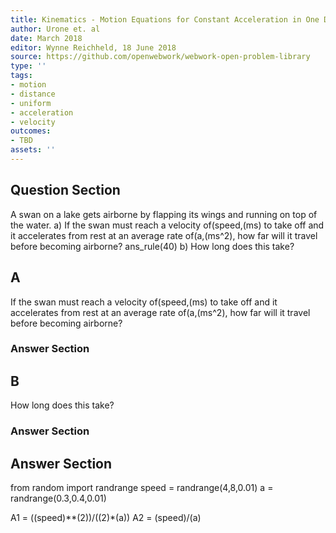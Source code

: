 ```yaml
---
title: Kinematics - Motion Equations for Constant Acceleration in One Dimension
author: Urone et. al
date: March 2018
editor: Wynne Reichheld, 18 June 2018
source: https://github.com/openwebwork/webwork-open-problem-library
type: ''
tags:
- motion
- distance
- uniform
- acceleration
- velocity
outcomes:
- TBD
assets: ''
---
```


## Question Section 

A swan on a lake gets airborne by flapping its wings and running on top of the water. 
a) If the swan must reach a velocity of(speed,(ms) to take off and it accelerates from rest at an average rate of(a,(ms^2), how far will it travel before becoming airborne? 
ans_rule(40) 
b) How long does this take?
## A
If the swan must reach a velocity of(speed,(ms) to take off and it accelerates from rest at an average rate of(a,(ms^2), how far will it travel before becoming airborne? 
### Answer Section
## B
How long does this take?
### Answer Section


## Answer Section

from random import randrange
speed = randrange(4,8,0.01)
a = randrange(0.3,0.4,0.01)

A1 = ((speed)**(2))/((2)*(a))
A2 = (speed)/(a)